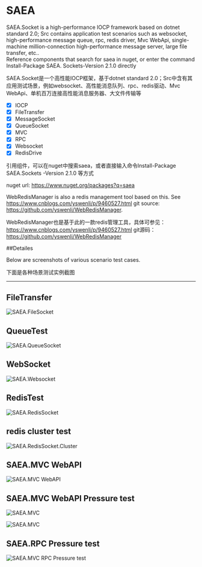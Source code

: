 # SAEA

SAEA.Socket is a high-performance IOCP framework based on dotnet standard 2.0; Src contains application test scenarios such as websocket, high-performance message queue, rpc, redis driver, Mvc WebApi, single-machine million-connection high-performance message server, large file transfer, etc.. <br/>
Reference components that search for saea in nuget, or enter the command Install-Package SAEA. Sockets-Version 2.1.0 directly

SAEA.Socket是一个高性能IOCP框架，基于dotnet standard 2.0；Src中含有其应用测试场景，例如websocket、高性能消息队列、rpc、redis驱动、Mvc WebApi、单机百万连接高性能消息服务器、大文件传输等<br/>

- [x] IOCP
- [x] FileTransfer
- [x] MessageSocket
- [x] QueueSocket
- [x] MVC
- [x] RPC
- [x] Websocket
- [x] RedisDrive

引用组件，可以在nuget中搜索saea，或者直接输入命令Install-Package SAEA.Sockets -Version 2.1.0 等方式

nuget url: https://www.nuget.org/packages?q=saea

WebRedisManager is also a redis management tool based on this. See https://www.cnblogs.com/yswenli/p/9460527.html git source: https://github.com/yswenli/WebRedisManager.

WebRedisManager也是基于此的一款redis管理工具，具体可参见：https://www.cnblogs.com/yswenli/p/9460527.html git源码：https://github.com/yswenli/WebRedisManager


##Detailes

Below are screenshots of various scenario test cases.

下面是各种场景测试实例截图

------

## FileTransfer
<img src="https://github.com/yswenli/SAEA/blob/master/FileSocketTest.png?raw=true" alt="SAEA.FileSocket"/>

## QueueTest
<img src="https://github.com/yswenli/SAEA/blob/master/QueueSocketTest.png?raw=true" alt="SAEA.QueueSocket" />

## WebSocket
<img src="https://github.com/yswenli/SAEA/blob/master/WebsocketTest.png?raw=true" alt="SAEA.Websocket"/>

## RedisTest
<img src="https://github.com/yswenli/SAEA/blob/master/SAEA.RedisTest.png?raw=true" alt="SAEA.RedisSocket"/>

## redis cluster test

<img src="https://github.com/yswenli/SAEA/blob/master/redis%20cluster%20test.png?raw=true" alt="SAEA.RedisSocket.Cluster">

## SAEA.MVC WebAPI

<img src="https://raw.githubusercontent.com/yswenli/SAEA/master/SAEA.MVC.png" alt="SAEA.MVC WebAPI ">

## SAEA.MVC WebAPI Pressure test

![SAEA.MVC](https://raw.githubusercontent.com/yswenli/SAEA/master/SAEA.MVCTest.png)

![SAEA.MVC](https://raw.githubusercontent.com/yswenli/SAEA/master/SAEA.WebAPITest.png)

## SAEA.RPC Pressure test

<img src="https://github.com/yswenli/SAEA/blob/master/rpc.png?raw=true" alt="SAEA.MVC RPC Pressure test">
